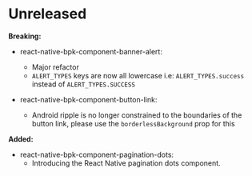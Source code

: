 # Unreleased

**Breaking:**
- react-native-bpk-component-banner-alert:
  - Major refactor
  - `ALERT_TYPES` keys are now all lowercase i.e: `ALERT_TYPES.success` instead of `ALERT_TYPES.SUCCESS`

- react-native-bpk-component-button-link:
  - Android ripple is no longer constrained to the boundaries of the button link, please use the `borderlessBackground` prop for this

**Added:**
- react-native-bpk-component-pagination-dots:
  - Introducing the React Native pagination dots component.
